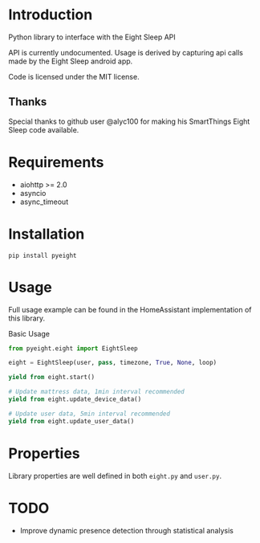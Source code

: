 # Introduction
Python library to interface with the Eight Sleep API

API is currently undocumented.  Usage is derived by capturing api calls made by the Eight Sleep android app.

Code is licensed under the MIT license.

## Thanks

Special thanks to github user @alyc100 for making his SmartThings Eight Sleep code available.

# Requirements

* aiohttp >= 2.0
* asyncio
* async_timeout

# Installation

```pip install pyeight```

# Usage

Full usage example can be found in the HomeAssistant implementation of this library.

Basic Usage
```python
from pyeight.eight import EightSleep

eight = EightSleep(user, pass, timezone, True, None, loop)

yield from eight.start()

# Update mattress data, 1min interval recommended
yield from eight.update_device_data()

# Update user data, 5min interval recommended
yield from eight.update_user_data()

```

# Properties

Library properties are well defined in both ```eight.py``` and ```user.py```.

# TODO

* Improve dynamic presence detection through statistical analysis